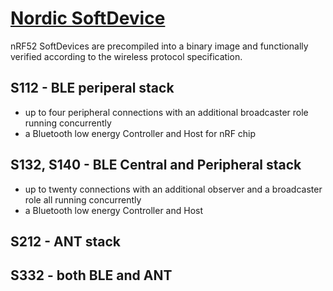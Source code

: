 # [Nordic SoftDevice](http://infocenter.nordicsemi.com/index.jsp?topic=%2Fcom.nordic.infocenter.softdevices52%2Fdita%2Fsoftdevices%2Fs140%2Fs140.html)

nRF52 SoftDevices are precompiled into a binary image and functionally verified according to the wireless protocol specification.

## S112 - BLE periperal stack

* up to four peripheral connections with an additional broadcaster role running concurrently
* a Bluetooth low energy Controller and Host for nRF chip

## S132, S140 - BLE Central and Peripheral stack

* up to twenty connections with an additional observer and a broadcaster role all running concurrently
* a Bluetooth low energy Controller and Host

## S212 - ANT stack

## S332 - both BLE and ANT
 
